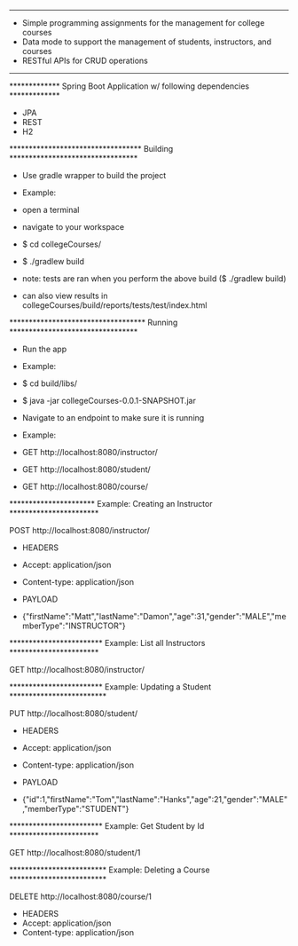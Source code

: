*****************************************************************************
* Simple programming assignments for the management for college courses
* Data mode to support the management of students, instructors, and courses
* RESTful APIs for CRUD operations
*****************************************************************************



************* Spring Boot Application w/ following dependencies *************

* JPA
* REST
* H2



********************************** Building *********************************

* Use gradle wrapper to build the project
* Example:
* open a terminal
* navigate to your workspace
* $ cd collegeCourses/
* $ ./gradlew build

* note: tests are ran when you perform the above build ($ ./gradlew build)
* can also view results in collegeCourses/build/reports/tests/test/index.html


*********************************** Running *********************************

* Run the app
* Example:
* $ cd build/libs/
* $ java -jar collegeCourses-0.0.1-SNAPSHOT.jar

* Navigate to an endpoint to make sure it is running
* Example:
* GET http://localhost:8080/instructor/
* GET http://localhost:8080/student/
* GET http://localhost:8080/course/



********************** Example: Creating an Instructor ***********************

POST
http://localhost:8080/instructor/

* HEADERS
* Accept: application/json
* Content-type: application/json

* PAYLOAD
* {"firstName":"Matt","lastName":"Damon","age":31,"gender":"MALE","memberType":"INSTRUCTOR"}



************************ Example: List all Instructors *********************** 

GET
http://localhost:8080/instructor/



************************ Example: Updating a Student ************************* 

PUT
http://localhost:8080/student/

* HEADERS
* Accept: application/json
* Content-type: application/json

* PAYLOAD
* {"id":1,"firstName":"Tom","lastName":"Hanks","age":21,"gender":"MALE","memberType":"STUDENT"}



************************ Example: Get Student by Id *********************** 

GET
http://localhost:8080/student/1



************************* Example: Deleting a Course ************************* 

DELETE
http://localhost:8080/course/1

* HEADERS
* Accept: application/json
* Content-type: application/json
